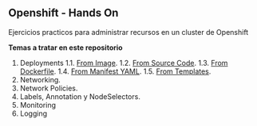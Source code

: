 ## Openshift - Hands On

Ejercicios practicos para administrar recursos en un cluster de Openshift

**Temas a tratar en este repositorio**

1. Deployments
    1.1. [From Image](https://github.com/gonzaloacosta/openshift-workshop/tree/master/openshift/deployments/oc).
    1.2. [From Source Code](https://github.com/gonzaloacosta/openshift-workshop/tree/master/openshift/deployments/oc).
    1.3. [From Dockerfile](https://github.com/gonzaloacosta/openshift-workshop/tree/master/openshift/deployments/oc).
    1.4. [From Manifest YAML](https://github.com/gonzaloacosta/openshift-workshop/tree/master/openshift/deployments/manifest).
    1.5. [From Templates](https://github.com/gonzaloacosta/openshift-workshop/tree/master/openshift/deployments/templates).
2. Networking.
3. Network Policies.
4. Labels, Annotation y NodeSelectors.
5. Monitoring
6. Logging